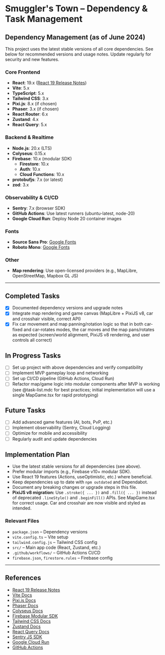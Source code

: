 # Smuggler's Town – Dependency & Task Management

## Dependency Management (as of June 2024)

This project uses the latest stable versions of all core dependencies. See below for recommended versions and usage notes. Update regularly for security and new features.

### Core Frontend
- **React**: 19.x ([React 19 Release Notes](https://react.dev/blog/2024/04/25/react-19))
- **Vite**: 5.x
- **TypeScript**: 5.x
- **Tailwind CSS**: 3.x
- **Pixi.js**: 8.x (if chosen)
- **Phaser**: 3.x (if chosen)
- **React Router**: 6.x
- **Zustand**: 4.x
- **React Query**: 5.x

### Backend & Realtime
- **Node.js**: 20.x (LTS)
- **Colyseus**: 0.15.x
- **Firebase**: 10.x (modular SDK)
  - **Firestore**: 10.x
  - **Auth**: 10.x
  - **Cloud Functions**: 10.x
- **protobufjs**: 7.x (or latest)
- **zod**: 3.x

### Observability & CI/CD
- **Sentry**: 7.x (browser SDK)
- **GitHub Actions**: Use latest runners (ubuntu-latest, node-20)
- **Google Cloud Run**: Deploy Node 20 container images

### Fonts
- **Source Sans Pro**: [Google Fonts](https://fonts.google.com/specimen/Source+Sans+Pro)
- **Roboto Mono**: [Google Fonts](https://fonts.google.com/specimen/Roboto+Mono)

### Other
- **Map rendering**: Use open-licensed providers (e.g., MapLibre, OpenStreetMap, Mapbox GL JS)

---

## Completed Tasks
- [x] Documented dependency versions and upgrade notes
- [x] Integrate map rendering and game canvas (MapLibre + PixiJS v8, car and crosshair visible, correct API)
- [x] Fix car movement and map panning/rotation logic so that in both car-fixed and car-rotates modes, the car moves and the map pans/rotates as expected (screen/world alignment, PixiJS v8 rendering, and user controls all correct)

## In Progress Tasks
- [ ] Set up project with above dependencies and verify compatibility
- [ ] Implement MVP gameplay loop and networking
- [ ] Set up CI/CD pipeline (GitHub Actions, Cloud Run)
- [ ] Refactor map/game logic into modular components after MVP is working (see @task-list.mdc for best practices; initial implementation will use a single MapGame.tsx for rapid prototyping)

## Future Tasks
- [ ] Add advanced game features (AI, bots, PvP, etc.)
- [ ] Implement observability (Sentry, Cloud Logging)
- [ ] Optimize for mobile and accessibility
- [ ] Regularly audit and update dependencies

## Implementation Plan
- Use the latest stable versions for all dependencies (see above).
- Prefer modular imports (e.g., Firebase v10+ modular SDK).
- Use React 19 features (Actions, useOptimistic, etc.) where beneficial.
- Keep dependencies up to date with `npm outdated` and Dependabot.
- Document any breaking changes or upgrade steps in this file.
- **PixiJS v8 migration:** Use `.stroke({ ... })` and `.fill({ ... })` instead of deprecated `.lineStyle()` and `.beginFill()` APIs. See MapGame.tsx for correct usage. Car and crosshair are now visible and styled as intended.

### Relevant Files
- `package.json` – Dependency versions
- `vite.config.ts` – Vite setup
- `tailwind.config.js` – Tailwind CSS config
- `src/` – Main app code (React, Zustand, etc.)
- `.github/workflows/` – GitHub Actions CI/CD
- `firebase.json`, `firestore.rules` – Firebase config

---

## References
- [React 19 Release Notes](https://react.dev/blog/2024/04/25/react-19)
- [Vite Docs](https://vitejs.dev/)
- [Pixi.js Docs](https://pixijs.com/)
- [Phaser Docs](https://phaser.io/)
- [Colyseus Docs](https://docs.colyseus.io/)
- [Firebase Modular SDK](https://firebase.google.com/docs/web/modular-upgrade)
- [Tailwind CSS Docs](https://tailwindcss.com/docs/installation)
- [Zustand Docs](https://docs.pmnd.rs/zustand/getting-started/introduction)
- [React Query Docs](https://tanstack.com/query/latest/docs/framework/react/overview)
- [Sentry JS SDK](https://docs.sentry.io/platforms/javascript/)
- [Google Cloud Run](https://cloud.google.com/run/docs)
- [GitHub Actions](https://docs.github.com/en/actions)
